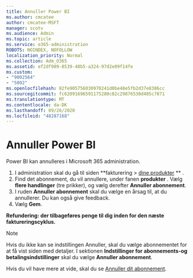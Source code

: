 ```yaml
---
title: Annuller Power BI
ms.author: cmcatee
author: cmcatee-MSFT
manager: scotv
ms.audience: Admin
ms.topic: article
ms.service: o365-administration
ROBOTS: NOINDEX, NOFOLLOW
localization_priority: Normal
ms.collection: Adm_O365
ms.assetid: ef2df989-8539-48b5-a324-97d2e09f14fe
ms.custom:
- "9002564"
- "5092"
ms.openlocfilehash: 82fe905756030970241d0be48e5fb2d37e8386cc
ms.sourcegitcommit: fc62091696591175280c02c29876530d485c7871
ms.translationtype: MT
ms.contentlocale: da-DK
ms.lasthandoff: 09/26/2020
ms.locfileid: "48287168"
---
```

# <a name="cancel-power-bi"></a>Annuller Power BI

Power BI kan annulleres i Microsoft 365 administration.

1. I administration skal du gå til siden **fakturering > [dine produkter](https://go.microsoft.com/fwlink/p/?linkid=842054) ** .
2. Find det abonnement, du vil annullere, under fanen **produkter** . Vælg **flere handlinger** (tre prikker), og vælg derefter **Annuller abonnement**.
3. I ruden **Annuller abonnement** skal du vælge en årsag til, at du annullerer. Du kan også give feedback.
4. Vælg **Gem**.

**Refundering: der tilbageføres penge til dig inden for den næste faktureringscyklus.**

> [!NOTE]
> Hvis du ikke kan se indstillingen Annuller, skal du vælge abonnementet for at få vist siden med detaljer. I sektionen **Indstillinger for abonnements-og betalingsindstillinger** skal du vælge **Annuller abonnement**.

Hvis du vil have mere at vide, skal du se [Annuller dit abonnement](https://docs.microsoft.com/microsoft-365/commerce/subscriptions/cancel-your-subscription).